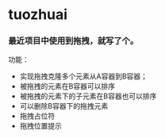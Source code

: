 # tuozhuai

### 最近项目中使用到拖拽，就写了个。

功能：

* 实现拖拽克隆多个元素从A容器到B容器；
* 被拖拽的元素在B容器可以排序
* 被拖拽的元素下的子元素在B容器也可以排序
* 可以删除B容器下的拖拽元素
* 拖拽占位符
* 拖拽位置提示